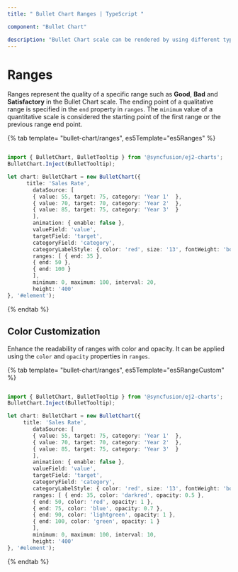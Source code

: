 ```yaml
---
title: " Bullet Chart Ranges | TypeScript "

component: "Bullet Chart"

description: "Bullet Chart scale can be rendered by using different types of end values. They are used to represnt the status of each data. "
---
```

<!-- markdownlint-disable MD036 -->

# Ranges

Ranges represent the quality of a specific range such as **Good**, **Bad** and **Satisfactory** in the Bullet Chart scale. The ending point of a qualitative range is specified in the `end` property in `ranges`. The `minimum` value of a quantitative scale is considered the starting point of the first range or the previous range end point.

{% tab template= "bullet-chart/ranges", es5Template="es5Ranges" %}

```typescript

import { BulletChart, BulletTooltip } from '@syncfusion/ej2-charts';
BulletChart.Inject(BulletTooltip);

let chart: BulletChart = new BulletChart({
      title: 'Sales Rate',
        dataSource: [
        { value: 55, target: 75, category: 'Year 1'  },
        { value: 70, target: 70, category: 'Year 2'  },
        { value: 85, target: 75, category: 'Year 3'  }
        ],
        animation: { enable: false },
        valueField: 'value',
        targetField: 'target',
        categoryField: 'category',
        categoryLabelStyle: { color: 'red', size: '13', fontWeight: 'bold'},
        ranges: [ { end: 35 },
        { end: 50 },
        { end: 100 }
        ],
        minimum: 0, maximum: 100, interval: 20,
        height: '400'
}, '#element');

```

{% endtab %}

## Color Customization

Enhance the readability of ranges with color and opacity. It can be applied using the `color` and `opacity` properties in `ranges`.

{% tab template= "bullet-chart/ranges", es5Template="es5RangeCustom" %}

```typescript

import { BulletChart, BulletTooltip } from '@syncfusion/ej2-charts';
BulletChart.Inject(BulletTooltip);

let chart: BulletChart = new BulletChart({
     title: 'Sales Rate',
        dataSource: [
        { value: 55, target: 75, category: 'Year 1'  },
        { value: 70, target: 70, category: 'Year 2'  },
        { value: 85, target: 75, category: 'Year 3'  }
        ],
        animation: { enable: false },
        valueField: 'value',
        targetField: 'target',
        categoryField: 'category',
        categoryLabelStyle: { color: 'red', size: '13', fontWeight: 'bold'},
        ranges: [ { end: 35, color: 'darkred', opacity: 0.5 },
        { end: 50, color: 'red', opacity: 1 },
        { end: 75, color: 'blue', opacity: 0.7 },
        { end: 90, color: 'lightgreen', opacity: 1 },
        { end: 100, color: 'green', opacity: 1 }
        ],
        minimum: 0, maximum: 100, interval: 10,
        height: '400'
}, '#element');

```

{% endtab %}